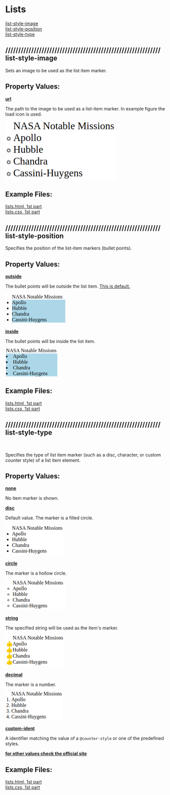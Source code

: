 # Lists

[list-style-image](#-list-style-image) <br>
[list-style-position](#-list-style-position) <br>
[list-style-type](#-list-style-type) <br>

## //////////////////////////////////////////////////////////// list-style-image

Sets an image to be used as the list item marker.

## Property Values:

<ins>**url**</ins>

The path to the image to be used as a list-item marker. In example figure the load icon is used.

![load_icon](pics/lists-style-image.png)

## Example Files:

[lists.html, 1st part](html/lists.html) <br>
[lists.css, 1st part](css/lists.css)

## //////////////////////////////////////////////////////////// list-style-position

Specifies the position of the list-item markers (bullet points).

## Property Values:

<ins>**outside**</ins>

The bullet points will be outside the list item. <ins>This is default.</ins>

![list-style-position-outside](pics/list-style-position-outside.png)

<ins>**inside**</ins>

The bullet points will be inside the list item.

![list-style-position-inside](pics/list-style-position-inside.png)

## Example Files:

[lists.html, 1st part](html/lists.html) <br>
[lists.css, 1st part](css/lists.css)

## //////////////////////////////////////////////////////////// list-style-type

<br>

Specifies the type of list item marker (such as a disc, character, or custom counter style) of a list item element.

## Property Values:

<ins>**none**</ins>

No item marker is shown.

<ins>**disc**</ins>

Default value. The marker is a filled circle.

![list-style-type-disc](pics/list-style-type-disc.png)

<ins>**circle**</ins>

The marker is a hollow circle.

![list-style-type-circle](pics/list-style-type-circle.png)

<ins>**string**</ins>

The specified string will be used as the item's marker.

![list-style-type-string](pics/list-style-type-string.png)

<ins>**decimal**</ins>

The marker is a number.

![list-style-type-dec](pics/list-style-type-dec.png)

<ins>**custom-ident**</ins>

A identifier matching the value of a `@counter-style` or one of the predefined styles.

<ins>**for other values check the official site**</ins>

## Example Files:

[lists.html, 1st part](html/lists.html) <br>
[lists.css, 1st part](css/lists.css)
